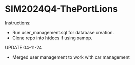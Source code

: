 # SIM2024Q4-ThePortLions

Instructions:
  - Run user_management.sql for database creation.
  - Clone repo into htdocs if using xampp.

UPDATE 04-11-24
  - Merged user management to work with car management
